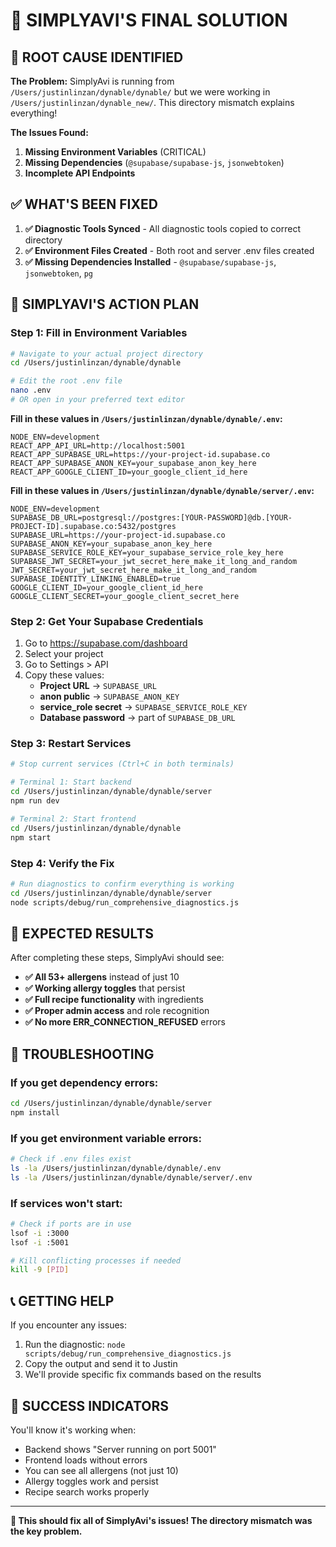 # 🎯 SIMPLYAVI'S FINAL SOLUTION

## 🚨 ROOT CAUSE IDENTIFIED

**The Problem:** SimplyAvi is running from `/Users/justinlinzan/dynable/dynable/` but we were working in `/Users/justinlinzan/dynable_new/`. This directory mismatch explains everything!

**The Issues Found:**
1. **Missing Environment Variables** (CRITICAL)
2. **Missing Dependencies** (`@supabase/supabase-js`, `jsonwebtoken`)
3. **Incomplete API Endpoints**

## ✅ WHAT'S BEEN FIXED

1. **✅ Diagnostic Tools Synced** - All diagnostic tools copied to correct directory
2. **✅ Environment Files Created** - Both root and server .env files created
3. **✅ Missing Dependencies Installed** - `@supabase/supabase-js`, `jsonwebtoken`, `pg`

## 🚀 SIMPLYAVI'S ACTION PLAN

### Step 1: Fill in Environment Variables
```bash
# Navigate to your actual project directory
cd /Users/justinlinzan/dynable/dynable

# Edit the root .env file
nano .env
# OR open in your preferred text editor
```

**Fill in these values in `/Users/justinlinzan/dynable/dynable/.env`:**
```env
NODE_ENV=development
REACT_APP_API_URL=http://localhost:5001
REACT_APP_SUPABASE_URL=https://your-project-id.supabase.co
REACT_APP_SUPABASE_ANON_KEY=your_supabase_anon_key_here
REACT_APP_GOOGLE_CLIENT_ID=your_google_client_id_here
```

**Fill in these values in `/Users/justinlinzan/dynable/dynable/server/.env`:**
```env
NODE_ENV=development
SUPABASE_DB_URL=postgresql://postgres:[YOUR-PASSWORD]@db.[YOUR-PROJECT-ID].supabase.co:5432/postgres
SUPABASE_URL=https://your-project-id.supabase.co
SUPABASE_ANON_KEY=your_supabase_anon_key_here
SUPABASE_SERVICE_ROLE_KEY=your_supabase_service_role_key_here
SUPABASE_JWT_SECRET=your_jwt_secret_here_make_it_long_and_random
JWT_SECRET=your_jwt_secret_here_make_it_long_and_random
SUPABASE_IDENTITY_LINKING_ENABLED=true
GOOGLE_CLIENT_ID=your_google_client_id_here
GOOGLE_CLIENT_SECRET=your_google_client_secret_here
```

### Step 2: Get Your Supabase Credentials
1. Go to https://supabase.com/dashboard
2. Select your project
3. Go to Settings > API
4. Copy these values:
   - **Project URL** → `SUPABASE_URL`
   - **anon public** → `SUPABASE_ANON_KEY`
   - **service_role secret** → `SUPABASE_SERVICE_ROLE_KEY`
   - **Database password** → part of `SUPABASE_DB_URL`

### Step 3: Restart Services
```bash
# Stop current services (Ctrl+C in both terminals)

# Terminal 1: Start backend
cd /Users/justinlinzan/dynable/dynable/server
npm run dev

# Terminal 2: Start frontend  
cd /Users/justinlinzan/dynable/dynable
npm start
```

### Step 4: Verify the Fix
```bash
# Run diagnostics to confirm everything is working
cd /Users/justinlinzan/dynable/dynable/server
node scripts/debug/run_comprehensive_diagnostics.js
```

## 🎯 EXPECTED RESULTS

After completing these steps, SimplyAvi should see:

- **✅ All 53+ allergens** instead of just 10
- **✅ Working allergy toggles** that persist
- **✅ Full recipe functionality** with ingredients
- **✅ Proper admin access** and role recognition
- **✅ No more ERR_CONNECTION_REFUSED** errors

## 🔧 TROUBLESHOOTING

### If you get dependency errors:
```bash
cd /Users/justinlinzan/dynable/dynable/server
npm install
```

### If you get environment variable errors:
```bash
# Check if .env files exist
ls -la /Users/justinlinzan/dynable/dynable/.env
ls -la /Users/justinlinzan/dynable/dynable/server/.env
```

### If services won't start:
```bash
# Check if ports are in use
lsof -i :3000
lsof -i :5001

# Kill conflicting processes if needed
kill -9 [PID]
```

## 📞 GETTING HELP

If you encounter any issues:
1. Run the diagnostic: `node scripts/debug/run_comprehensive_diagnostics.js`
2. Copy the output and send it to Justin
3. We'll provide specific fix commands based on the results

## 🎉 SUCCESS INDICATORS

You'll know it's working when:
- Backend shows "Server running on port 5001"
- Frontend loads without errors
- You can see all allergens (not just 10)
- Allergy toggles work and persist
- Recipe search works properly

---

**🚀 This should fix all of SimplyAvi's issues! The directory mismatch was the key problem.** 